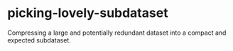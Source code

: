 # picking-lovely-subdataset
Compressing a large and potentially redundant dataset into a compact and expected subdataset.
